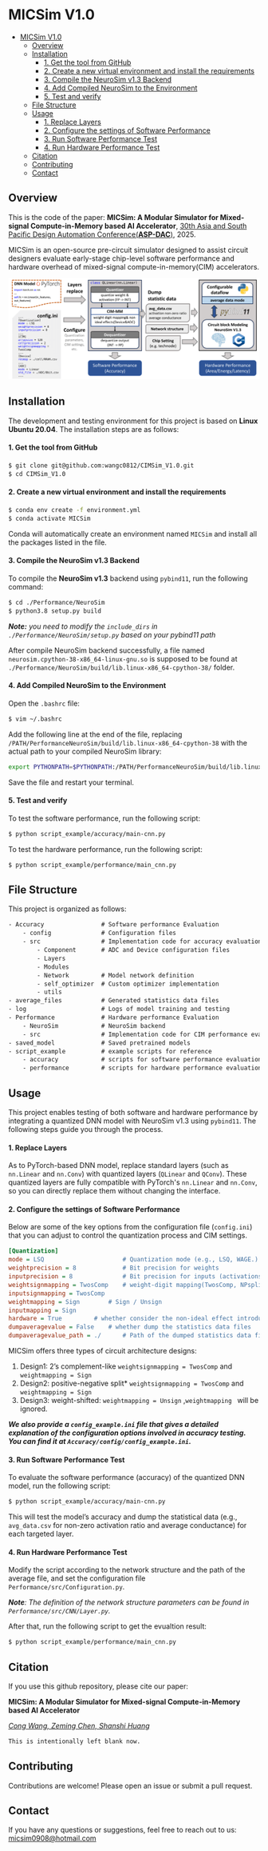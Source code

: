 # MICSim V1.0

- [MICSim V1.0](#micsim-v10)
  - [Overview](#overview)
  - [Installation](#installation)
      - [1. Get the tool from GitHub](#1-get-the-tool-from-github)
      - [2. Create a new virtual environment and install the requirements](#2-create-a-new-virtual-environment-and-install-the-requirements)
      - [3. Compile the NeuroSim v1.3 Backend](#3-compile-the-neurosim-v13-backend)
      - [4. Add Compiled NeuroSim to the Environment](#4-add-compiled-neurosim-to-the-environment)
      - [5. Test and verify](#5-test-and-verify)
  - [File Structure](#file-structure)
  - [Usage](#usage)
      - [1. Replace Layers](#1-replace-layers)
      - [2. Configure the settings of Software Performance](#2-configure-the-settings-of-software-performance)
      - [3. Run Software Performance Test](#3-run-software-performance-test)
      - [4. Run Hardware Performance Test](#4-run-hardware-performance-test)
  - [Citation](#citation)
  - [Contributing](#contributing)
  - [Contact](#contact)

## Overview

This is the code of the paper:  **MICSim: A Modular Simulator for Mixed-signal Compute-in-Memory based AI Accelerator**, [30th Asia and South Pacific Design Automation Conference(**ASP-DAC**)](https://www.aspdac.com/aspdac2025/index.html), 2025.

MICSim is an open-source pre-circuit simulator designed to assist circuit designers evaluate early-stage chip-level software performance and hardware overhead of mixed-signal compute-in-memory(CIM) accelerators.

![MICSim_workflow-1](./MICSim_workflow-1.png)

## Installation

The development and testing environment for this project is based on **Linux Ubuntu 20.04**. The installation steps are as follows:

#### 1. Get the tool from GitHub

```bash
$ git clone git@github.com:wangc0812/CIMSim_V1.0.git
$ cd CIMSim_V1.0
```

#### 2. Create a new virtual environment and install the requirements

```bash
$ conda env create -f environment.yml
$ conda activate MICSim
```

Conda will automatically create an environment named ``MICSim`` and install all the packages listed in the file.

#### 3. Compile the NeuroSim v1.3 Backend

To compile the **NeuroSim v1.3** backend using `pybind11`, run the following command:

```bash
$ cd ./Performance/NeuroSim
$ python3.8 setup.py build
```

***Note:** you need to modify the ``include_dirs``  in ``./Performance/NeuroSim/setup.py`` based on your pybind11 path*

After compile NeuroSim backend successfully, a file named ``neurosim.cpython-38-x86_64-linux-gnu.so`` is supposed to be found at ``./Performance/NeuroSim/build/lib.linux-x86_64-cpython-38/`` folder.

#### 4. Add Compiled NeuroSim to the Environment

Open the `.bashrc` file:

```bash
$ vim ~/.bashrc
```

Add the following line at the end of the file, replacing `/PATH/PerformanceNeuroSim/build/lib.linux-x86_64-cpython-38` with the actual path to your compiled NeuroSim library:

```bash
export PYTHONPATH=$PYTHONPATH:/PATH/PerformanceNeuroSim/build/lib.linux-x86_64-cpython-38
```

Save the file and restart your terminal.

#### 5. Test and verify

To test the software performance, run the following script:

```bash
$ python script_example/accuracy/main-cnn.py 
```

To test the hardware performance, run the following script:

```bash
$ python script_example/performance/main_cnn.py
```

## File Structure

This project is organized as follows:

```tex
- Accuracy                # Software performance Evaluation
    - config              # Configuration files
    - src                 # Implementation code for accuracy evaluation
        - Component       # ADC and Device configuration files
        - Layers  
        - Modules   
        - Network         # Model network definition
        - self_optimizer  # Custom optimizer implementation
        - utils   
- average_files           # Generated statistics data files
- log                     # Logs of model training and testing
- Performance             # Hardware performance Evaluation
    - NeuroSim            # NeuroSim backend
    - src                 # Implementation code for CIM performance evaluation
- saved_model             # Saved pretrained models
- script_example          # example scripts for reference
    - accuracy            # scripts for software performance evaluation
    - performance         # scripts for hardware performance evaluation
```

## Usage

This project enables testing of both software and hardware performance by integrating a quantized DNN model with NeuroSim v1.3 using `pybind11`. The following steps guide you through the process.

#### 1. Replace Layers

As to PyTorch-based DNN model, replace standard layers (such as `nn.Linear` and `nn.Conv`) with quantized layers (`QLinear` and `QConv`). These quantized layers are fully compatible with PyTorch's `nn.Linear` and `nn.Conv`, so you can directly replace them without changing the interface.

#### 2. Configure the settings of Software Performance

Below are some of the key options from the configuration file (`config.ini`) that you can adjust to control the quantization process and CIM settings.

```ini
[Quantization]
mode = LSQ                      # Quantization mode (e.g., LSQ, WAGE.)
weightprecision = 8             # Bit precision for weights
inputprecision = 8              # Bit precision for inputs (activations)
weightsignmapping = TwosComp	# weight-digit mapping(TwosComp, NPsplit)
inputsignmapping = TwosComp
weightmapping = Sign		# Sign / Unsign
inputmapping = Sign
hardware = True			# whether consider the non-ideal effect introduced by CIM
dumpaveragevalue = False	# whether dump the statistics data files
dumpaveragevalue_path = ./  	# Path of the dumped statistics data files
```

MICSim offers three types of circuit architecture designs:

1. Design1: 2’s complement-like  ``weightsignmapping = TwosComp`` and ``weightmapping = Sign``
2. Design2: positive-negative split* ``weightsignmapping = TwosComp`` and ``weightmapping = Sign``
3. Design3: weight-shifted: ``weightmapping = Unsign`` ,``weightmapping `` will be ignored.


***We  also provide a `config_example.ini` file that gives a detailed explanation of the configuration options involved in accuracy testing. You can find it at `Accuracy/config/config_example.ini`.***

#### 3. Run Software Performance Test

To evaluate the software performance (accuracy) of the quantized DNN model, run the following script:

```bash
$ python script_example/accuracy/main-cnn.py
```

This will test the model’s accuracy and dump the statistical data (e.g., `avg_data.csv` for non-zero activation ratio and average conductance) for each targeted layer.

#### 4. Run Hardware Performance Test

Modify the script according to the network structure and the path of the average file, and set the configuration file `Performance/src/Configuration.py`.

***Note**: The definition of the network structure parameters can be found in `Performance/src/CNN/Layer.py`.*

After that, run the following script to get the evualtion result:

```bash
$ python script_example/performance/main_cnn.py
```

## Citation

If you use this github repository, please cite our paper:

**MICSim: A Modular Simulator for Mixed-signal Compute-in-Memory based AI Accelerator**

<u>*Cong Wang, Zeming Chen, Shanshi Huang*</u>

```tex
This is intentionally left blank now.
```


## Contributing

Contributions are welcome! Please open an issue or submit a pull request.

## Contact 
If you have any questions or suggestions, feel free to reach out to us: <micsim0908@hotmail.com>